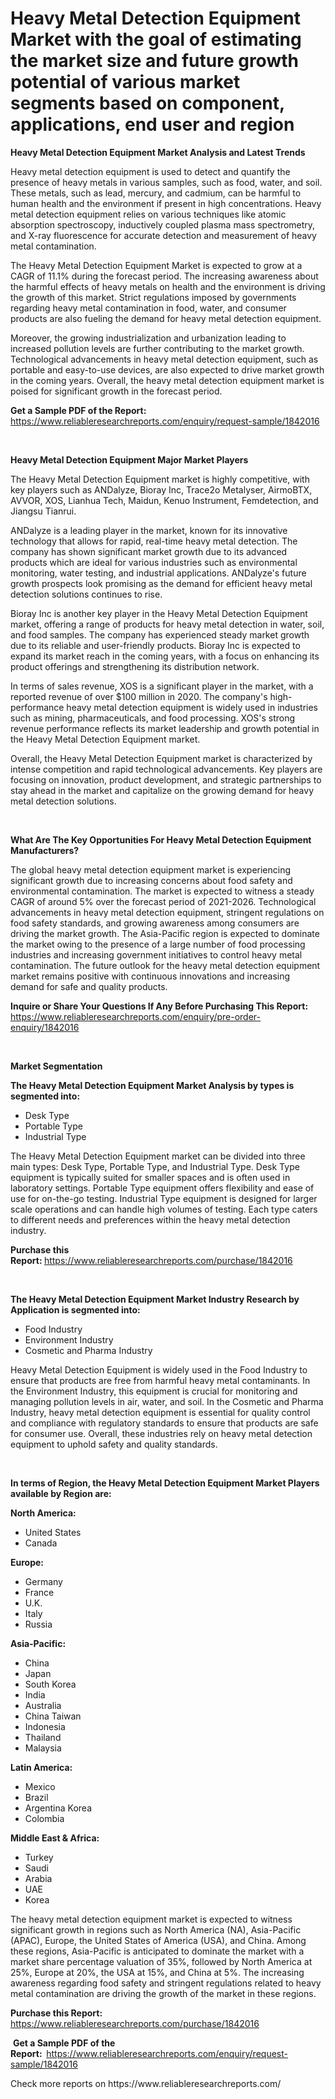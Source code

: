 <p><h1>Heavy Metal Detection Equipment Market with the goal of estimating the market size and future growth potential of various market segments based on component, applications, end user and region</h1></p><p><strong>Heavy Metal Detection Equipment Market Analysis and Latest Trends</strong></p>
<p><p>Heavy metal detection equipment is used to detect and quantify the presence of heavy metals in various samples, such as food, water, and soil. These metals, such as lead, mercury, and cadmium, can be harmful to human health and the environment if present in high concentrations. Heavy metal detection equipment relies on various techniques like atomic absorption spectroscopy, inductively coupled plasma mass spectrometry, and X-ray fluorescence for accurate detection and measurement of heavy metal contamination.</p><p>The Heavy Metal Detection Equipment Market is expected to grow at a CAGR of 11.1% during the forecast period. The increasing awareness about the harmful effects of heavy metals on health and the environment is driving the growth of this market. Strict regulations imposed by governments regarding heavy metal contamination in food, water, and consumer products are also fueling the demand for heavy metal detection equipment. </p><p>Moreover, the growing industrialization and urbanization leading to increased pollution levels are further contributing to the market growth. Technological advancements in heavy metal detection equipment, such as portable and easy-to-use devices, are also expected to drive market growth in the coming years. Overall, the heavy metal detection equipment market is poised for significant growth in the forecast period.</p></p>
<p><strong>Get a Sample PDF of the Report:&nbsp;</strong> <a href="https://www.reliableresearchreports.com/enquiry/request-sample/1842016">https://www.reliableresearchreports.com/enquiry/request-sample/1842016</a></p>
<p>&nbsp;</p>
<p><strong>Heavy Metal Detection Equipment Major Market Players</strong></p>
<p><p>The Heavy Metal Detection Equipment market is highly competitive, with key players such as ANDalyze, Bioray Inc, Trace2o Metalyser, AirmoBTX, AVVOR, XOS, Lianhua Tech, Maidun, Kenuo Instrument, Femdetection, and Jiangsu Tianrui.</p><p>ANDalyze is a leading player in the market, known for its innovative technology that allows for rapid, real-time heavy metal detection. The company has shown significant market growth due to its advanced products which are ideal for various industries such as environmental monitoring, water testing, and industrial applications. ANDalyze's future growth prospects look promising as the demand for efficient heavy metal detection solutions continues to rise.</p><p>Bioray Inc is another key player in the Heavy Metal Detection Equipment market, offering a range of products for heavy metal detection in water, soil, and food samples. The company has experienced steady market growth due to its reliable and user-friendly products. Bioray Inc is expected to expand its market reach in the coming years, with a focus on enhancing its product offerings and strengthening its distribution network.</p><p>In terms of sales revenue, XOS is a significant player in the market, with a reported revenue of over $100 million in 2020. The company's high-performance heavy metal detection equipment is widely used in industries such as mining, pharmaceuticals, and food processing. XOS's strong revenue performance reflects its market leadership and growth potential in the Heavy Metal Detection Equipment market.</p><p>Overall, the Heavy Metal Detection Equipment market is characterized by intense competition and rapid technological advancements. Key players are focusing on innovation, product development, and strategic partnerships to stay ahead in the market and capitalize on the growing demand for heavy metal detection solutions.</p></p>
<p>&nbsp;</p>
<p><strong>What Are The Key Opportunities For Heavy Metal Detection Equipment Manufacturers?</strong></p>
<p><p>The global heavy metal detection equipment market is experiencing significant growth due to increasing concerns about food safety and environmental contamination. The market is expected to witness a steady CAGR of around 5% over the forecast period of 2021-2026. Technological advancements in heavy metal detection equipment, stringent regulations on food safety standards, and growing awareness among consumers are driving the market growth. The Asia-Pacific region is expected to dominate the market owing to the presence of a large number of food processing industries and increasing government initiatives to control heavy metal contamination. The future outlook for the heavy metal detection equipment market remains positive with continuous innovations and increasing demand for safe and quality products.</p></p>
<p><strong>Inquire or Share Your Questions If Any Before Purchasing This Report:</strong> <a href="https://www.reliableresearchreports.com/enquiry/pre-order-enquiry/1842016">https://www.reliableresearchreports.com/enquiry/pre-order-enquiry/1842016</a></p>
<p>&nbsp;</p>
<p><strong>Market Segmentation</strong></p>
<p><strong>The Heavy Metal Detection Equipment Market Analysis by types is segmented into:</strong></p>
<p><ul><li>Desk Type</li><li>Portable Type</li><li>Industrial Type</li></ul></p>
<p><p>The Heavy Metal Detection Equipment market can be divided into three main types: Desk Type, Portable Type, and Industrial Type. Desk Type equipment is typically suited for smaller spaces and is often used in laboratory settings. Portable Type equipment offers flexibility and ease of use for on-the-go testing. Industrial Type equipment is designed for larger scale operations and can handle high volumes of testing. Each type caters to different needs and preferences within the heavy metal detection industry.</p></p>
<p><strong>Purchase this Report:&nbsp;</strong><a href="https://www.reliableresearchreports.com/purchase/1842016">https://www.reliableresearchreports.com/purchase/1842016</a></p>
<p>&nbsp;</p>
<p><strong>The Heavy Metal Detection Equipment Market Industry Research by Application is segmented into:</strong></p>
<p><ul><li>Food Industry</li><li>Environment Industry</li><li>Cosmetic and Pharma Industry</li></ul></p>
<p><p>Heavy Metal Detection Equipment is widely used in the Food Industry to ensure that products are free from harmful heavy metal contaminants. In the Environment Industry, this equipment is crucial for monitoring and managing pollution levels in air, water, and soil. In the Cosmetic and Pharma Industry, heavy metal detection equipment is essential for quality control and compliance with regulatory standards to ensure that products are safe for consumer use. Overall, these industries rely on heavy metal detection equipment to uphold safety and quality standards.</p></p>
<p>&nbsp;</p>
<p><strong>In terms of Region, the Heavy Metal Detection Equipment Market Players available by Region are:</strong></p>
<p>
    <p> <strong> North America: </strong>
        <ul>
            <li>United States</li>
            <li>Canada</li>
        </ul>
        </p> 
    <p> <strong> Europe: </strong>
        <ul>
            <li>Germany</li>
            <li>France</li>
            <li>U.K.</li>
            <li>Italy</li>
            <li>Russia</li>
        </ul>
        </p> 
    <p> <strong> Asia-Pacific: </strong>
        <ul>
            <li>China</li>
            <li>Japan</li>
            <li>South Korea</li>
            <li>India</li>
            <li>Australia</li>
            <li>China Taiwan</li>
            <li>Indonesia</li>
            <li>Thailand</li>
            <li>Malaysia</li>
        </ul>
        </p> 
    <p> <strong> Latin America: </strong>
        <ul>
            <li>Mexico</li>
            <li>Brazil</li>
            <li>Argentina Korea</li>
            <li>Colombia</li>
        </ul>
        </p> 
    <p> <strong> Middle East & Africa: </strong>
        <ul>
            <li>Turkey</li>
            <li>Saudi</li>
            <li>Arabia</li>
            <li>UAE</li>
            <li>Korea</li>
        </ul>
    </p>
    </p>
<p><p>The heavy metal detection equipment market is expected to witness significant growth in regions such as North America (NA), Asia-Pacific (APAC), Europe, the United States of America (USA), and China. Among these regions, Asia-Pacific is anticipated to dominate the market with a market share percentage valuation of 35%, followed by North America at 25%, Europe at 20%, the USA at 15%, and China at 5%. The increasing awareness regarding food safety and stringent regulations related to heavy metal contamination are driving the growth of the market in these regions.</p></p>
<p><strong>Purchase this Report: </strong><a href="https://www.reliableresearchreports.com/purchase/1842016">https://www.reliableresearchreports.com/purchase/1842016</a></p>
<p>&nbsp;<strong>Get a Sample PDF of the Report:&nbsp;&nbsp;</strong><a href="https://www.reliableresearchreports.com/enquiry/request-sample/1842016">https://www.reliableresearchreports.com/enquiry/request-sample/1842016</a></p>
<p><strong></strong></p>
<p>Check more reports on https://www.reliableresearchreports.com/</p>
